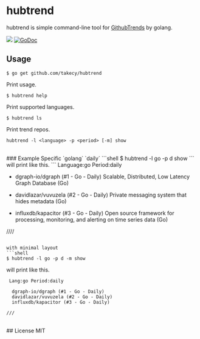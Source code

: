 # hubtrend
hubtrend is simple command-line tool for [GithubTrends](https://github.com/trending) by golang.

![](https://img.shields.io/badge/golang-1.5.1-blue.svg?style=flat)
[![GoDoc](https://godoc.org/github.com/takecy/hubtrend?status.svg)](https://godoc.org/github.com/takecy/hubtrend)

## Usage
```shell
$ go get github.com/takecy/hubtrend
```

Print usage.
```shell
$ hubtrend help
```

Print supported languages.
```shell
$ hubtrend ls
```

Print trend repos.
```shell
hubtrend -l <language> -p <period> [-m] show
```

<br/>
### Example
Specific `golang` `daily`
```shell
$ hubtrend -l go -p d show
```
will print like this.
```
 Language:go Period:daily

 - dgraph-io/dgraph (#1 - Go - Daily)
    Scalable, Distributed, Low Latency Graph Database (Go)

 - davidlazar/vuvuzela (#2 - Go - Daily)
    Private messaging system that hides metadata (Go)

 - influxdb/kapacitor (#3 - Go - Daily)
    Open source framework for processing, monitoring, and alerting on time series data (Go)

////
```

with minimal layout
```shell
$ hubtrend -l go -p d -m show
```
will print like this.
```
 Lang:go Period:daily

  dgraph-io/dgraph (#1 - Go - Daily)
  davidlazar/vuvuzela (#2 - Go - Daily)
  influxdb/kapacitor (#3 - Go - Daily)

///
```

<br/>
## License
MIT
